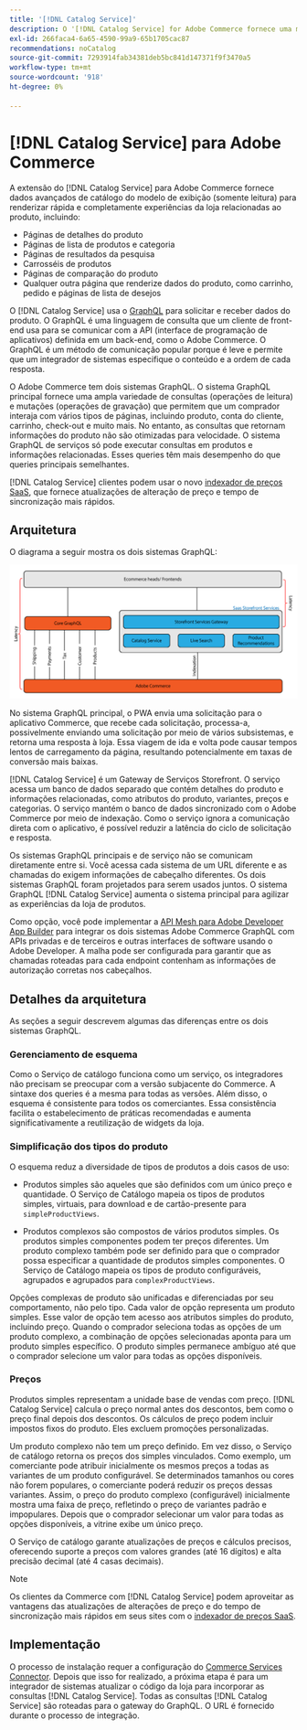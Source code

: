 ```yaml
---
title: '[!DNL Catalog Service]'
description: O '[!DNL Catalog Service] for Adobe Commerce fornece uma maneira de recuperar o conteúdo das Páginas de Exibição do Produto e das Páginas de Lista do Produto com muito mais rapidez do que as consultas nativas do Adobe Commerce GraphQL.'
exl-id: 266faca4-6a65-4590-99a9-65b1705cac87
recommendations: noCatalog
source-git-commit: 7293914fab34381deb5bc841d147371f9f3470a5
workflow-type: tm+mt
source-wordcount: '918'
ht-degree: 0%

---
```


# [!DNL Catalog Service] para Adobe Commerce

A extensão do [!DNL Catalog Service] para Adobe Commerce fornece dados avançados de catálogo do modelo de exibição (somente leitura) para renderizar rápida e completamente experiências da loja relacionadas ao produto, incluindo:

* Páginas de detalhes do produto
* Páginas de lista de produtos e categoria
* Páginas de resultados da pesquisa
* Carrosséis de produtos
* Páginas de comparação do produto
* Qualquer outra página que renderize dados do produto, como carrinho, pedido e páginas de lista de desejos

O [!DNL Catalog Service] usa o [GraphQL](https://graphql.org/) para solicitar e receber dados do produto. O GraphQL é uma linguagem de consulta que um cliente de front-end usa para se comunicar com a API (interface de programação de aplicativos) definida em um back-end, como o Adobe Commerce. O GraphQL é um método de comunicação popular porque é leve e permite que um integrador de sistemas especifique o conteúdo e a ordem de cada resposta.

O Adobe Commerce tem dois sistemas GraphQL. O sistema GraphQL principal fornece uma ampla variedade de consultas (operações de leitura) e mutações (operações de gravação) que permitem que um comprador interaja com vários tipos de páginas, incluindo produto, conta do cliente, carrinho, check-out e muito mais. No entanto, as consultas que retornam informações do produto não são otimizadas para velocidade. O sistema GraphQL de serviços só pode executar consultas em produtos e informações relacionadas. Esses queries têm mais desempenho do que queries principais semelhantes.

[!DNL Catalog Service] clientes podem usar o novo [indexador de preços SaaS](../price-index/price-indexing.md), que fornece atualizações de alteração de preço e tempo de sincronização mais rápidos.

## Arquitetura

O diagrama a seguir mostra os dois sistemas GraphQL:

![Diagrama de arquitetura do catálogo](assets/catalog-service-architecture.png)

No sistema GraphQL principal, o PWA envia uma solicitação para o aplicativo Commerce, que recebe cada solicitação, processa-a, possivelmente enviando uma solicitação por meio de vários subsistemas, e retorna uma resposta à loja. Essa viagem de ida e volta pode causar tempos lentos de carregamento da página, resultando potencialmente em taxas de conversão mais baixas.

[!DNL Catalog Service] é um Gateway de Serviços Storefront. O serviço acessa um banco de dados separado que contém detalhes do produto e informações relacionadas, como atributos do produto, variantes, preços e categorias. O serviço mantém o banco de dados sincronizado com o Adobe Commerce por meio de indexação.
Como o serviço ignora a comunicação direta com o aplicativo, é possível reduzir a latência do ciclo de solicitação e resposta.

Os sistemas GraphQL principais e de serviço não se comunicam diretamente entre si. Você acessa cada sistema de um URL diferente e as chamadas do exigem informações de cabeçalho diferentes. Os dois sistemas GraphQL foram projetados para serem usados juntos. O sistema GraphQL [!DNL Catalog Service] aumenta o sistema principal para agilizar as experiências da loja de produtos.

Como opção, você pode implementar a [API Mesh para Adobe Developer App Builder](https://developer.adobe.com/graphql-mesh-gateway/) para integrar os dois sistemas Adobe Commerce GraphQL com APIs privadas e de terceiros e outras interfaces de software usando o Adobe Developer. A malha pode ser configurada para garantir que as chamadas roteadas para cada endpoint contenham as informações de autorização corretas nos cabeçalhos.

## Detalhes da arquitetura

As seções a seguir descrevem algumas das diferenças entre os dois sistemas GraphQL.

### Gerenciamento de esquema

Como o Serviço de catálogo funciona como um serviço, os integradores não precisam se preocupar com a versão subjacente do Commerce. A sintaxe dos queries é a mesma para todas as versões. Além disso, o esquema é consistente para todos os comerciantes. Essa consistência facilita o estabelecimento de práticas recomendadas e aumenta significativamente a reutilização de widgets da loja.

### Simplificação dos tipos do produto

O esquema reduz a diversidade de tipos de produtos a dois casos de uso:

* Produtos simples são aqueles que são definidos com um único preço e quantidade. O Serviço de Catálogo mapeia os tipos de produtos simples, virtuais, para download e de cartão-presente para `simpleProductViews`.

* Produtos complexos são compostos de vários produtos simples. Os produtos simples componentes podem ter preços diferentes. Um produto complexo também pode ser definido para que o comprador possa especificar a quantidade de produtos simples componentes. O Serviço de Catálogo mapeia os tipos de produto configuráveis, agrupados e agrupados para `complexProductViews`.

Opções complexas de produto são unificadas e diferenciadas por seu comportamento, não pelo tipo. Cada valor de opção representa um produto simples. Esse valor de opção tem acesso aos atributos simples do produto, incluindo preço. Quando o comprador seleciona todas as opções de um produto complexo, a combinação de opções selecionadas aponta para um produto simples específico. O produto simples permanece ambíguo até que o comprador selecione um valor para todas as opções disponíveis.

### Preços

Produtos simples representam a unidade base de vendas com preço. [!DNL Catalog Service] calcula o preço normal antes dos descontos, bem como o preço final depois dos descontos. Os cálculos de preço podem incluir impostos fixos do produto. Eles excluem promoções personalizadas.

Um produto complexo não tem um preço definido. Em vez disso, o Serviço de catálogo retorna os preços dos simples vinculados. Como exemplo, um comerciante pode atribuir inicialmente os mesmos preços a todas as variantes de um produto configurável. Se determinados tamanhos ou cores não forem populares, o comerciante poderá reduzir os preços dessas variantes. Assim, o preço do produto complexo (configurável) inicialmente mostra uma faixa de preço, refletindo o preço de variantes padrão e impopulares. Depois que o comprador selecionar um valor para todas as opções disponíveis, a vitrine exibe um único preço.

O Serviço de catálogo garante atualizações de preços e cálculos precisos, oferecendo suporte a preços com valores grandes (até 16 dígitos) e alta precisão decimal (até 4 casas decimais).

>[!NOTE]
>
> Os clientes da Commerce com [!DNL Catalog Service] podem aproveitar as vantagens das atualizações de alterações de preço e do tempo de sincronização mais rápidos em seus sites com o [indexador de preços SaaS](../price-index/price-indexing.md).

## Implementação

O processo de instalação requer a configuração do [Commerce Services Connector](../landing/saas.md). Depois que isso for realizado, a próxima etapa é para um integrador de sistemas atualizar o código da loja para incorporar as consultas [!DNL Catalog Service]. Todas as consultas [!DNL Catalog Service] são roteadas para o gateway do GraphQL. O URL é fornecido durante o processo de integração.
